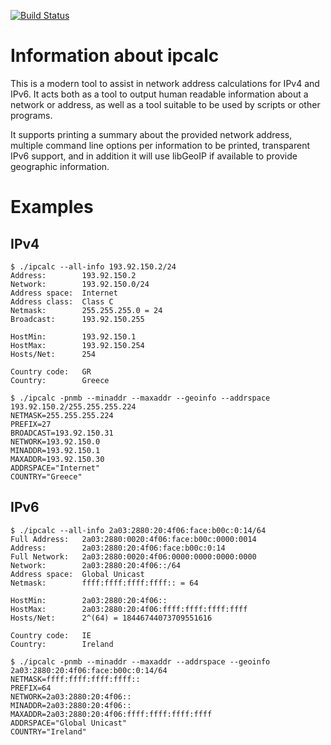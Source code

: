 [![Build Status](https://travis-ci.org/nmav/ipcalc.svg?branch=master)](https://travis-ci.org/nmav/ipcalc)

# Information about ipcalc

This is a modern tool to assist in network address calculations for IPv4 and IPv6.
It acts both as a tool to output human readable information about a network or address,
as well as a tool suitable to be used by scripts or other programs.

It supports printing a summary about the provided network address, multiple
command line options per information to be printed, transparent IPv6 support,
and in addition it will use libGeoIP if available to provide geographic information.


# Examples

## IPv4

```
$ ./ipcalc --all-info 193.92.150.2/24
Address:        193.92.150.2
Network:        193.92.150.0/24
Address space:  Internet
Address class:  Class C
Netmask:        255.255.255.0 = 24
Broadcast:      193.92.150.255

HostMin:        193.92.150.1
HostMax:        193.92.150.254
Hosts/Net:      254

Country code:   GR
Country:        Greece
```

```
$ ./ipcalc -pnmb --minaddr --maxaddr --geoinfo --addrspace 193.92.150.2/255.255.255.224
NETMASK=255.255.255.224
PREFIX=27
BROADCAST=193.92.150.31
NETWORK=193.92.150.0
MINADDR=193.92.150.1
MAXADDR=193.92.150.30
ADDRSPACE="Internet"
COUNTRY="Greece"
```

## IPv6

```
$ ./ipcalc --all-info 2a03:2880:20:4f06:face:b00c:0:14/64
Full Address:   2a03:2880:0020:4f06:face:b00c:0000:0014
Address:        2a03:2880:20:4f06:face:b00c:0:14
Full Network:   2a03:2880:0020:4f06:0000:0000:0000:0000
Network:        2a03:2880:20:4f06::/64
Address space:  Global Unicast
Netmask:        ffff:ffff:ffff:ffff:: = 64

HostMin:        2a03:2880:20:4f06::
HostMax:        2a03:2880:20:4f06:ffff:ffff:ffff:ffff
Hosts/Net:      2^(64) = 18446744073709551616

Country code:   IE
Country:        Ireland
```

```
$ ./ipcalc -pnmb --minaddr --maxaddr --addrspace --geoinfo 2a03:2880:20:4f06:face:b00c:0:14/64
NETMASK=ffff:ffff:ffff:ffff::
PREFIX=64
NETWORK=2a03:2880:20:4f06::
MINADDR=2a03:2880:20:4f06::
MAXADDR=2a03:2880:20:4f06:ffff:ffff:ffff:ffff
ADDRSPACE="Global Unicast"
COUNTRY="Ireland"
```

